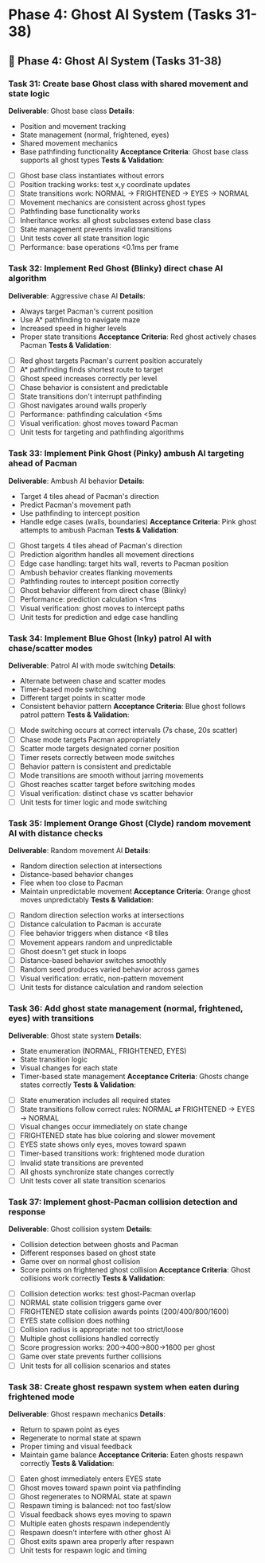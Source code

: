 # Phase 4: Ghost AI System (Tasks 31-38)

## 👻 Phase 4: Ghost AI System (Tasks 31-38)

### Task 31: Create base Ghost class with shared movement and state logic
**Deliverable**: Ghost base class
**Details**:
- Position and movement tracking
- State management (normal, frightened, eyes)
- Shared movement mechanics
- Base pathfinding functionality
**Acceptance Criteria**: Ghost base class supports all ghost types
**Tests & Validation**:
- [ ] Ghost base class instantiates without errors
- [ ] Position tracking works: test x,y coordinate updates
- [ ] State transitions work: NORMAL → FRIGHTENED → EYES → NORMAL
- [ ] Movement mechanics are consistent across ghost types
- [ ] Pathfinding base functionality works
- [ ] Inheritance works: all ghost subclasses extend base class
- [ ] State management prevents invalid transitions
- [ ] Unit tests cover all state transition logic
- [ ] Performance: base operations <0.1ms per frame

### Task 32: Implement Red Ghost (Blinky) direct chase AI algorithm
**Deliverable**: Aggressive chase AI
**Details**:
- Always target Pacman's current position
- Use A* pathfinding to navigate maze
- Increased speed in higher levels
- Proper state transitions
**Acceptance Criteria**: Red ghost actively chases Pacman
**Tests & Validation**:
- [ ] Red ghost targets Pacman's current position accurately
- [ ] A* pathfinding finds shortest route to target
- [ ] Ghost speed increases correctly per level
- [ ] Chase behavior is consistent and predictable
- [ ] State transitions don't interrupt pathfinding
- [ ] Ghost navigates around walls properly
- [ ] Performance: pathfinding calculation <5ms
- [ ] Visual verification: ghost moves toward Pacman
- [ ] Unit tests for targeting and pathfinding algorithms

### Task 33: Implement Pink Ghost (Pinky) ambush AI targeting ahead of Pacman
**Deliverable**: Ambush AI behavior
**Details**:
- Target 4 tiles ahead of Pacman's direction
- Predict Pacman's movement path
- Use pathfinding to intercept position
- Handle edge cases (walls, boundaries)
**Acceptance Criteria**: Pink ghost attempts to ambush Pacman
**Tests & Validation**:
- [ ] Ghost targets 4 tiles ahead of Pacman's direction
- [ ] Prediction algorithm handles all movement directions
- [ ] Edge case handling: target hits wall, reverts to Pacman position
- [ ] Ambush behavior creates flanking movements
- [ ] Pathfinding routes to intercept position correctly
- [ ] Ghost behavior different from direct chase (Blinky)
- [ ] Performance: prediction calculation <1ms
- [ ] Visual verification: ghost moves to intercept paths
- [ ] Unit tests for prediction and edge case handling

### Task 34: Implement Blue Ghost (Inky) patrol AI with chase/scatter modes
**Deliverable**: Patrol AI with mode switching
**Details**:
- Alternate between chase and scatter modes
- Timer-based mode switching
- Different target points in scatter mode
- Consistent behavior pattern
**Acceptance Criteria**: Blue ghost follows patrol pattern
**Tests & Validation**:
- [ ] Mode switching occurs at correct intervals (7s chase, 20s scatter)
- [ ] Chase mode targets Pacman appropriately
- [ ] Scatter mode targets designated corner position
- [ ] Timer resets correctly between mode switches
- [ ] Behavior pattern is consistent and predictable
- [ ] Mode transitions are smooth without jarring movements
- [ ] Ghost reaches scatter target before switching modes
- [ ] Visual verification: distinct chase vs scatter behavior
- [ ] Unit tests for timer logic and mode switching

### Task 35: Implement Orange Ghost (Clyde) random movement AI with distance checks
**Deliverable**: Random movement AI
**Details**:
- Random direction selection at intersections
- Distance-based behavior changes
- Flee when too close to Pacman
- Maintain unpredictable movement
**Acceptance Criteria**: Orange ghost moves unpredictably
**Tests & Validation**:
- [ ] Random direction selection works at intersections
- [ ] Distance calculation to Pacman is accurate
- [ ] Flee behavior triggers when distance <8 tiles
- [ ] Movement appears random and unpredictable
- [ ] Ghost doesn't get stuck in loops
- [ ] Distance-based behavior switches smoothly
- [ ] Random seed produces varied behavior across games
- [ ] Visual verification: erratic, non-pattern movement
- [ ] Unit tests for distance calculation and random selection

### Task 36: Add ghost state management (normal, frightened, eyes) with transitions
**Deliverable**: Ghost state system
**Details**:
- State enumeration (NORMAL, FRIGHTENED, EYES)
- State transition logic
- Visual changes for each state
- Timer-based state management
**Acceptance Criteria**: Ghosts change states correctly
**Tests & Validation**:
- [ ] State enumeration includes all required states
- [ ] State transitions follow correct rules: NORMAL ⇄ FRIGHTENED → EYES → NORMAL
- [ ] Visual changes occur immediately on state change
- [ ] FRIGHTENED state has blue coloring and slower movement
- [ ] EYES state shows only eyes, moves toward spawn
- [ ] Timer-based transitions work: frightened mode duration
- [ ] Invalid state transitions are prevented
- [ ] All ghosts synchronize state changes correctly
- [ ] Unit tests cover all state transition scenarios

### Task 37: Implement ghost-Pacman collision detection and response
**Deliverable**: Ghost collision system
**Details**:
- Collision detection between ghosts and Pacman
- Different responses based on ghost state
- Game over on normal ghost collision
- Score points on frightened ghost collision
**Acceptance Criteria**: Ghost collisions work correctly
**Tests & Validation**:
- [ ] Collision detection works: test ghost-Pacman overlap
- [ ] NORMAL state collision triggers game over
- [ ] FRIGHTENED state collision awards points (200/400/800/1600)
- [ ] EYES state collision does nothing
- [ ] Collision radius is appropriate: not too strict/loose
- [ ] Multiple ghost collisions handled correctly
- [ ] Score progression works: 200→400→800→1600 per ghost
- [ ] Game over state prevents further collisions
- [ ] Unit tests for all collision scenarios and states

### Task 38: Create ghost respawn system when eaten during frightened mode
**Deliverable**: Ghost respawn mechanics
**Details**:
- Return to spawn point as eyes
- Regenerate to normal state at spawn
- Proper timing and visual feedback
- Maintain game balance
**Acceptance Criteria**: Eaten ghosts respawn correctly
**Tests & Validation**:
- [ ] Eaten ghost immediately enters EYES state
- [ ] Ghost moves toward spawn point via pathfinding
- [ ] Ghost regenerates to NORMAL state at spawn
- [ ] Respawn timing is balanced: not too fast/slow
- [ ] Visual feedback shows eyes moving to spawn
- [ ] Multiple eaten ghosts respawn independently
- [ ] Respawn doesn't interfere with other ghost AI
- [ ] Ghost exits spawn area properly after respawn
- [ ] Unit tests for respawn logic and timing